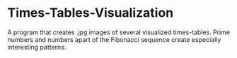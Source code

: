 # Times-Tables-Visualization
A program that creates .jpg images of several visualized times-tables.  Prime numbers and numbers apart of the Fibonacci sequence create especially interesting patterns. 
